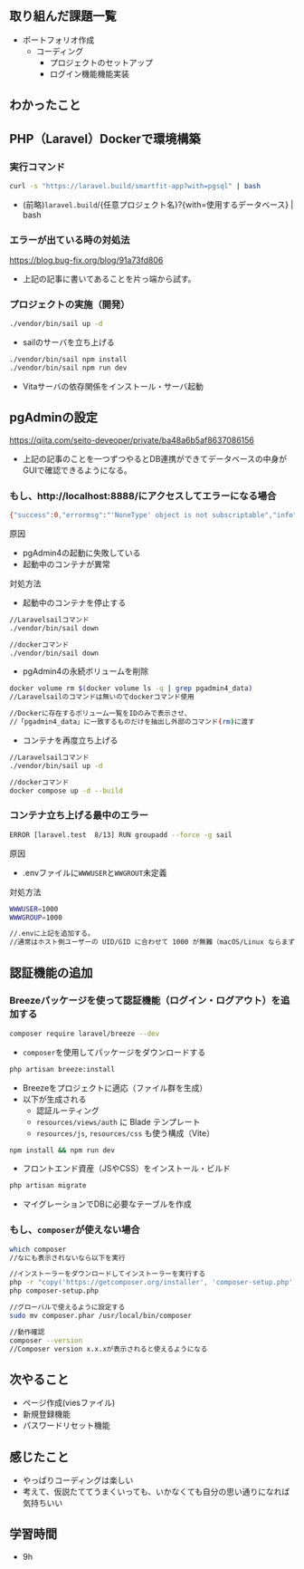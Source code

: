 ## 取り組んだ課題一覧

- ポートフォリオ作成
    - コーディング
        - プロジェクトのセットアップ
        - ログイン機能機能実装

## わかったこと

## PHP（Laravel）Dockerで環境構築

### 実行コマンド

```bash
curl -s "https://laravel.build/smartfit-app?with=pgsql" | bash
```

- (前略)`laravel.build`/{任意プロジェクト名}?{with=使用するデータベース} | bash

### エラーが出ている時の対処法

https://blog.bug-fix.org/blog/91a73fd806

- 上記の記事に書いてあることを片っ端から試す。

### プロジェクトの実施（開発）

```bash
./vendor/bin/sail up -d
```

- sailのサーバを立ち上げる

```bash
./vendor/bin/sail npm install
./vendor/bin/sail npm run dev
```

- Vitaサーバの依存関係をインストール・サーバ起動

## pgAdminの設定

https://qiita.com/seito-deveoper/private/ba48a6b5af8637086156

- 上記の記事のことを一つずつやるとDB連携ができてデータベースの中身がGUIで確認できるようになる。

### もし、http://localhost:8888/にアクセスしてエラーになる場合

```bash
{"success":0,"errormsg":"'NoneType' object is not subscriptable","info":"","result":null,"data":null}
```

原因

- pgAdmin4の起動に失敗している
- 起動中のコンテナが異常

対処方法

- 起動中のコンテナを停止する

```bash
//Laravelsailコマンド
./vendor/bin/sail down

//dockerコマンド
./vendor/bin/sail down
```

- pgAdmin4の永続ボリュームを削除

```bash
docker volume rm $(docker volume ls -q | grep pgadmin4_data)
//Laravelsailのコマンドは無いのでdockerコマンド使用

//Dockerに存在するポリューム一覧をIDのみで表示させ、
//「pgadmin4_data」に一致するものだけを抽出し外部のコマンド(rm)に渡す
```

- コンテナを再度立ち上げる

```bash
//Laravelsailコマンド
./vendor/bin/sail up -d

//dockerコマンド
docker compose up -d --build

```

### コンテナ立ち上げる最中のエラー

```bash
ERROR [laravel.test  8/13] RUN groupadd --force -g sail

```

原因

- .envファイルに`WWWUSER`と`WWGROUT`未定義

対処方法

```bash
WWWUSER=1000
WWWGROUP=1000

//.envに上記を追加する。
//通常はホスト側ユーザーの UID/GID に合わせて 1000 が無難（macOS/Linux ならまず問題なし）
```

## 認証機能の追加

### Breezeパッケージを使って認証機能（ログイン・ログアウト）を追加する

```bash
composer require laravel/breeze --dev
```

- `composer`を使用してパッケージをダウンロードする

```bash
php artisan breeze:install
```

- Breezeをプロジェクトに適応（ファイル群を生成）
- 以下が生成される
    - 認証ルーティング
    - `resources/views/auth` に Blade テンプレート
    - `resources/js`, `resources/css` も使う構成（Vite）

```bash
npm install && npm run dev

```

- フロントエンド資産（JSやCSS）をインストール・ビルド

```bash
php artisan migrate
```

- マイグレーションでDBに必要なテーブルを作成

### もし、`composer`が使えない場合

```bash
which composer
//なにも表示されないなら以下を実行

//インストーラーをダウンロードしてインストーラーを実行する
php -r "copy('https://getcomposer.org/installer', 'composer-setup.php');"
php composer-setup.php

//グローバルで使えるように設定する
sudo mv composer.phar /usr/local/bin/composer

//動作確認
composer --version
//Composer version x.x.xが表示されると使えるようになる
```

## 次やること

- ページ作成(viesファイル)
- 新規登録機能
- パスワードリセット機能

## 感じたこと

- やっぱりコーディングは楽しい
- 考えて、仮説たててうまくいっても、いかなくても自分の思い通りになれば気持ちいい

## 学習時間

- 9h